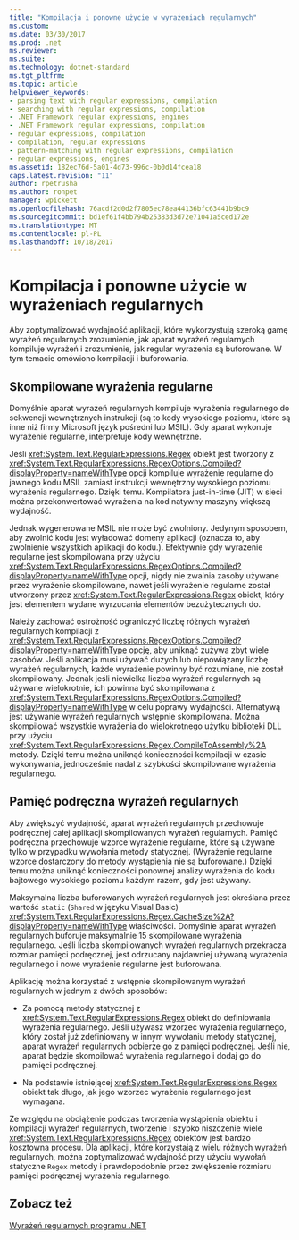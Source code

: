 ```yaml
---
title: "Kompilacja i ponowne użycie w wyrażeniach regularnych"
ms.custom: 
ms.date: 03/30/2017
ms.prod: .net
ms.reviewer: 
ms.suite: 
ms.technology: dotnet-standard
ms.tgt_pltfrm: 
ms.topic: article
helpviewer_keywords:
- parsing text with regular expressions, compilation
- searching with regular expressions, compilation
- .NET Framework regular expressions, engines
- .NET Framework regular expressions, compilation
- regular expressions, compilation
- compilation, regular expressions
- pattern-matching with regular expressions, compilation
- regular expressions, engines
ms.assetid: 182ec76d-5a01-4d73-996c-0b0d14fcea18
caps.latest.revision: "11"
author: rpetrusha
ms.author: ronpet
manager: wpickett
ms.openlocfilehash: 76acdf2d0d2f7805ec78ea44136bfc63441b9bc9
ms.sourcegitcommit: bd1ef61f4bb794b25383d3d72e71041a5ced172e
ms.translationtype: MT
ms.contentlocale: pl-PL
ms.lasthandoff: 10/18/2017
---
```

# <a name="compilation-and-reuse-in-regular-expressions"></a>Kompilacja i ponowne użycie w wyrażeniach regularnych
Aby zoptymalizować wydajność aplikacji, które wykorzystują szeroką gamę wyrażeń regularnych zrozumienie, jak aparat wyrażeń regularnych kompiluje wyrażeń i zrozumienie, jak regular wyrażenia są buforowane. W tym temacie omówiono kompilacji i buforowania.  
  
## <a name="compiled-regular-expressions"></a>Skompilowane wyrażenia regularne  
 Domyślnie aparat wyrażeń regularnych kompiluje wyrażenia regularnego do sekwencji wewnętrznych instrukcji (są to kody wysokiego poziomu, które są inne niż firmy Microsoft język pośredni lub MSIL). Gdy aparat wykonuje wyrażenie regularne, interpretuje kody wewnętrzne.  
  
 Jeśli <xref:System.Text.RegularExpressions.Regex> obiekt jest tworzony z <xref:System.Text.RegularExpressions.RegexOptions.Compiled?displayProperty=nameWithType> opcji kompiluje wyrażenie regularne do jawnego kodu MSIL zamiast instrukcji wewnętrzny wysokiego poziomu wyrażenia regularnego. Dzięki temu. Kompilatora just-in-time (JIT) w sieci można przekonwertować wyrażenia na kod natywny maszyny większą wydajność.  
  
Jednak wygenerowane MSIL nie może być zwolniony. Jedynym sposobem, aby zwolnić kodu jest wyładować domeny aplikacji (oznacza to, aby zwolnienie wszystkich aplikacji do kodu.). Efektywnie gdy wyrażenie regularne jest skompilowana przy użyciu <xref:System.Text.RegularExpressions.RegexOptions.Compiled?displayProperty=nameWithType> opcji, nigdy nie zwalnia zasoby używane przez wyrażenie skompilowane, nawet jeśli wyrażenie regularne został utworzony przez <xref:System.Text.RegularExpressions.Regex> obiekt, który jest elementem wydane wyrzucania elementów bezużytecznych do.  
  
 Należy zachować ostrożność ograniczyć liczbę różnych wyrażeń regularnych kompilacji z <xref:System.Text.RegularExpressions.RegexOptions.Compiled?displayProperty=nameWithType> opcję, aby uniknąć zużywa zbyt wiele zasobów. Jeśli aplikacja musi używać dużych lub niepowiązany liczbę wyrażeń regularnych, każde wyrażenie powinny być rozumiane, nie został skompilowany. Jednak jeśli niewielka liczba wyrażeń regularnych są używane wielokrotnie, ich powinna być skompilowana z <xref:System.Text.RegularExpressions.RegexOptions.Compiled?displayProperty=nameWithType> w celu poprawy wydajności. Alternatywą jest używanie wyrażeń regularnych wstępnie skompilowana. Można skompilować wszystkie wyrażenia do wielokrotnego użytku biblioteki DLL przy użyciu <xref:System.Text.RegularExpressions.Regex.CompileToAssembly%2A> metody. Dzięki temu można uniknąć konieczności kompilacji w czasie wykonywania, jednocześnie nadal z szybkości skompilowane wyrażenia regularnego.  
  
## <a name="the-regular-expressions-cache"></a>Pamięć podręczna wyrażeń regularnych  
 Aby zwiększyć wydajność, aparat wyrażeń regularnych przechowuje podręcznej całej aplikacji skompilowanych wyrażeń regularnych. Pamięć podręczna przechowuje wzorce wyrażenie regularne, które są używane tylko w przypadku wywołania metody statycznej. (Wyrażenie regularne wzorce dostarczony do metody wystąpienia nie są buforowane.) Dzięki temu można uniknąć konieczności ponownej analizy wyrażenia do kodu bajtowego wysokiego poziomu każdym razem, gdy jest używany.  
  
 Maksymalna liczba buforowanych wyrażeń regularnych jest określana przez wartość `static` (`Shared` w języku Visual Basic) <xref:System.Text.RegularExpressions.Regex.CacheSize%2A?displayProperty=nameWithType> właściwości. Domyślnie aparat wyrażeń regularnych buforuje maksymalnie 15 skompilowane wyrażenia regularnego. Jeśli liczba skompilowanych wyrażeń regularnych przekracza rozmiar pamięci podręcznej, jest odrzucany najdawniej używaną wyrażenia regularnego i nowe wyrażenie regularne jest buforowana.  
  
 Aplikację można korzystać z wstępnie skompilowanym wyrażeń regularnych w jednym z dwóch sposobów:  
  
-   Za pomocą metody statycznej z <xref:System.Text.RegularExpressions.Regex> obiekt do definiowania wyrażenia regularnego. Jeśli używasz wzorzec wyrażenia regularnego, który został już zdefiniowany w innym wywołaniu metody statycznej, aparat wyrażeń regularnych pobierze go z pamięci podręcznej. Jeśli nie, aparat będzie skompilować wyrażenia regularnego i dodaj go do pamięci podręcznej.  
  
-   Na podstawie istniejącej <xref:System.Text.RegularExpressions.Regex> obiekt tak długo, jak jego wzorzec wyrażenia regularnego jest wymagana.  
  
 Ze względu na obciążenie podczas tworzenia wystąpienia obiektu i kompilacji wyrażeń regularnych, tworzenie i szybko niszczenie wiele <xref:System.Text.RegularExpressions.Regex> obiektów jest bardzo kosztowna procesu. Dla aplikacji, które korzystają z wielu różnych wyrażeń regularnych, można zoptymalizować wydajność przy użyciu wywołań statyczne `Regex` metody i prawdopodobnie przez zwiększenie rozmiaru pamięci podręcznej wyrażenia regularnego.  
  
## <a name="see-also"></a>Zobacz też  
 [Wyrażeń regularnych programu .NET](../../../docs/standard/base-types/regular-expressions.md)

